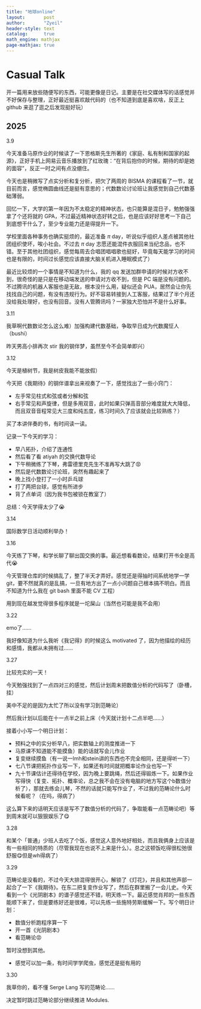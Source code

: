 ```yaml
---
title: "地球online"
layout:       post
author:       "Zyeil"
header-style: text
catalog:      true
math_engine: mathjax
page-mathjax: true
---
```


# Casual Talk

开一篇用来放些随便写的东西，可能更像是日记。主要是在社交媒体写的话感觉并不好保存与整理，正好最近挺喜欢敲代码的（也不知道到底是喜欢啥，反正上 github 来逛了逛之后发现挺好玩）

## 2025

3.9 

今天准备马原作业的时候读了一下恩格斯先生所著的《家庭、私有制和国家的起源》，正好手机上网易云音乐播放到了红玫瑰：“在背后抱你的时候，期待的却是她的面容”，反正一时之间有点没绷住。

今天也是稍微写了点实分析和复分析，把欠了两周的 BISMA 的课程看了一节，就目前而言，感觉椭圆曲线还是挺有意思的；代数数论讨论班让我感觉到自己代数基础薄弱。

回忆一下，大学的第一年因为不太稳定的精神状态，也只能算是混日子，勉勉强强拿了个还将就的 GPA，不过最近精神状态好转之后，也是应该好好思考一下自己到底想干什么了，至少专业能力还是得提升一下。

学校里面各种事务也确实挺烦的，最近准备 $\pi$ day，听说似乎组织人差点被其他社团组织使坏，唉小社会。不过去 $\pi$ day 志愿还能混件衣服回来当纪念品，也不错。至于其他社团组织，感觉每周去合唱团唱唱歌也挺好，毕竟每天能学习的时间也是有限的，时间过长感觉应该直接大脑关机进入睡眠模式了）

最近比较烦的一个事情是不知道为什么，我的 qq 发送加群申请的时候对方收不到，很奇怪的是只是在移动端发送的申请对方收不到，但是 PC 端是没有问题的。不过腾讯的机器人客服也是无敌，根本没什么用，疑似还会 PUA，居然会让你先找找自己的问题，有没有违规行为。好不容易转接到人工客服，结果过了半个月还没给我处理好，也没有回音。没有人管腾讯吗？一家独大恐怕并不是什么好事。

3.11

我草啊代数数论怎么这么难）加强构建代数基础，争取早日成为代数魔怔人（bushi）

昨天男高小排再次 stir 我的钢伴梦，虽然至今不会简单即兴）

3.12

今天是植树节，我是树皮我能不能放假）

今天把《我期待》的钢伴谱拿出来视奏了一下，感觉找出了一些小窍门：

- 左手常见柱式和弦或者分解和弦
- 右手常见和声旋律，但是多用双音，此时如果只弹高音部分难度就大大降低，而且双音音程常见大三度和纯五度，练习时间久了应该就会比较熟练？）

买了本讲伴奏的书，有时间读一读。

记录一下今天的学习：

- 早八拓扑，介绍了连通性
- 然后看了看 atiyah 的交换代数导论
- 下午稍微练了下琴，弗雷德里克先生不准再写大跳了😡
- 然后是代数数论讨论班，突然有趣起来了
- 晚上找小登打了一小时乒乓球
- 打了两把台球，感觉有所进步
- 背了点单词（因为我书包被锁在教室了）

总结：今天学得太少了😭

3.14

国际数学日活动顺利举办！

3.16

今天练了下琴，和学长聊了聊出国交换的事。最近想看看数论，结果打开书全是高代😭

今天管理仓库的时候搞乱了，整了半天才弄好。感觉还是得抽时间系统地学一学 git，要不然就真的是乱搞，一旦有地方出了一点小问题自己根本搞不明白。而且不知道为什么我在 git bash 里面不能 CV 工程）

用到现在越发觉得很多程序就是一坨屎山（当然也可能是我不会用）

3.22

emo了......

我好像知道为什么我听《我记得》的时候这么 motivated 了，因为他描绘的经历和感情，我都从未拥有过......

3.27

比较充实的一天！

今天勉强找到了一点四对三的感觉，然后计划周末把数值分析的代码写了（卧槽，挂）

美中不足的是因为太忙了所以没有学习到范畴论）

然后我计划以后能在十一点半之前上床（今天就计划十二点半吧......）

接着小小写一个明日计划：

- 预料之中的实分析早八，把实数轴上的测度推进一下
- 马原课不知道能不能摸鱼）能的话就写会儿作业
- 复变继续摸鱼（有一说一lmh和stein讲的东西也不完全相同，还是得听一下）
- 七八节课把拓扑作业写一下，如果还有时间就把概率论作业也写一下
- 九十节课估计还得待在学校，因为晚上要跳绳，然后还得锻炼一下。如果作业写得快（复变、拓扑、概率论，总之我不会在没有电脑的地方写这个b数值分析了），那就去练会儿琴，不然的话就只能写作业了，不过我的范畴论什么时候看呢？（在吗，得病了）

这么算下来的话明天应该是写不了数值分析的代码了，争取能看一点范畴论吧）等到周末就可以狠狠娱乐了😋

3.28

和某个「普通」少班人去吃了个饭，感觉这人意外地好相处，而且我俩身上应该是有一些相同的特质的（尽管我现在也说不上来是什么）。总之这顿饭吃得很松弛很舒服😋但是wh得病了）

3.29

范畴论是没看的，不过今天大排混得很开心，解锁了《灯花》，并且和其他声部一起合了一下《我期待》。在东二把复变作业写了，然后在群里搬了一会儿史。今天看到一个《光阴剧本》的谱子感觉还不错，明天练一下。最近感觉肖邦的一些东西能顺下来了，但是要练好还是很难，可以先练一些施特劳斯缓解一下。写个明日计划：

- 数值分析跑程序算一下
- 开一首《光阴剧本》
- 看范畴论😡

暂时没想到其他。

- 感觉可以加一条，有时间学学爬虫，感觉还是挺有用的

3.30

我草你的，看不懂 Serge Lang 写的范畴论......

决定暂时跳过范畴论部分继续推进 Modules.
